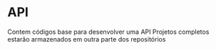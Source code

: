 # API
Contem códigos base para desenvolver uma API
Projetos completos estarão armazenados em outra parte dos repositórios
